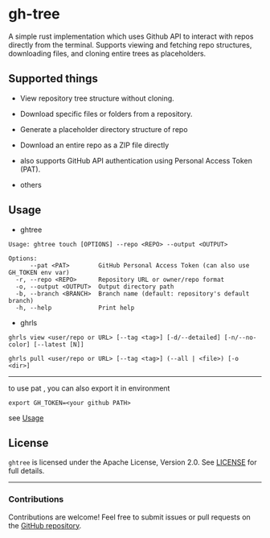 # gh-tree

A simple rust implementation which uses Github API to interact with repos directly from the terminal. Supports viewing and fetching repo structures, downloading files, and cloning entire trees as placeholders.

## Supported things

- View repository tree structure without cloning.

- Download specific files or folders from a repository.

- Generate a placeholder directory structure of repo

- Download an entire repo as a ZIP file directly

- also supports GitHub API authentication using Personal Access Token (PAT).

- others

## Usage
- ghtree
```
Usage: ghtree touch [OPTIONS] --repo <REPO> --output <OUTPUT>

Options:
      --pat <PAT>        GitHub Personal Access Token (can also use GH_TOKEN env var)
  -r, --repo <REPO>      Repository URL or owner/repo format
  -o, --output <OUTPUT>  Output directory path
  -b, --branch <BRANCH>  Branch name (default: repository's default branch)
  -h, --help             Print help
```
- ghrls
 ```
ghrls view <user/repo or URL> [--tag <tag>] [-d/--detailed] [-n/--no-color] [--latest [N]]

ghrls pull <user/repo or URL> [--tag <tag>] (--all | <file>) [-o <dir>]
```
---

to use pat , you can also export it in environment
```
export GH_TOKEN=<your github PATH>
```

see [Usage](./usage.md)



## License

`ghtree` is licensed under the Apache License, Version 2.0. See [LICENSE](./LICENSE) for full details.

---

### Contributions

Contributions are welcome! Feel free to submit issues or pull requests on the [GitHub repository](https://github.com/rhythmcache/gh-tree).




